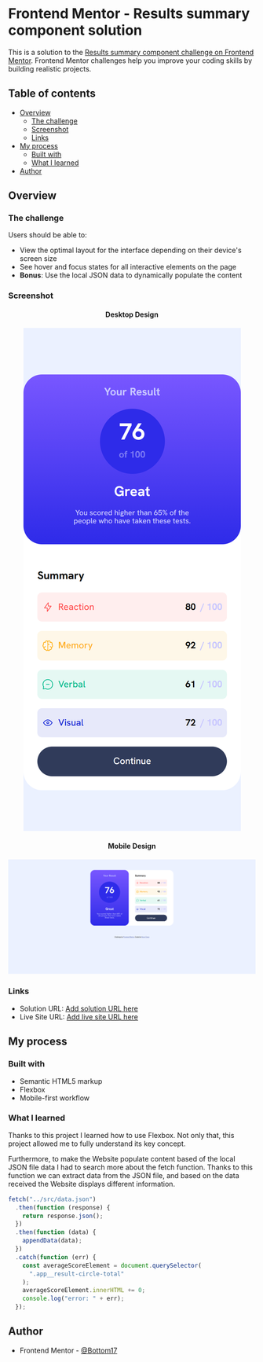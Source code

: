 # Frontend Mentor - Results summary component solution

This is a solution to the [Results summary component challenge on Frontend Mentor](https://www.frontendmentor.io/challenges/results-summary-component-CE_K6s0maV). Frontend Mentor challenges help you improve your coding skills by building realistic projects.

## Table of contents

- [Overview](#overview)
  - [The challenge](#the-challenge)
  - [Screenshot](#screenshot)
  - [Links](#links)
- [My process](#my-process)
  - [Built with](#built-with)
  - [What I learned](#what-i-learned)
- [Author](#author)

## Overview

### The challenge

Users should be able to:

- View the optimal layout for the interface depending on their device's screen size
- See hover and focus states for all interactive elements on the page
- **Bonus**: Use the local JSON data to dynamically populate the content

### Screenshot

<h4 align="center"><strong>Desktop Design</strong></h4>

<p align="center">
<img src="./solution-screenshots/desktop.png" alt="desktop page">

<h4 align="center"><strong>Mobile Design</strong></h4>

<p align="center">
<img src="./solution-screenshots/mobile.png" alt="mobile page">

### Links

- Solution URL: [Add solution URL here](https://your-solution-url.com)
- Live Site URL: [Add live site URL here](https://your-live-site-url.com)

## My process

### Built with

- Semantic HTML5 markup
- Flexbox
- Mobile-first workflow

### What I learned

Thanks to this project I learned how to use Flexbox. Not only that, this project allowed me to fully understand its key concept.

Furthermore, to make the Website populate content based of the local JSON file data I had to search more about the fetch function. Thanks to this function we can extract data from the JSON file, and based on the data received the Website displays different information.

```js
fetch("../src/data.json")
  .then(function (response) {
    return response.json();
  })
  .then(function (data) {
    appendData(data);
  })
  .catch(function (err) {
    const averageScoreElement = document.querySelector(
      ".app__result-circle-total"
    );
    averageScoreElement.innerHTML += 0;
    console.log("error: " + err);
  });
```

## Author

- Frontend Mentor - [@Bottom17](https://www.frontendmentor.io/profile/Bottom17)
